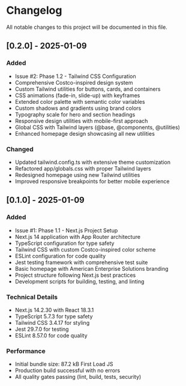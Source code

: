 # Changelog

All notable changes to this project will be documented in this file.

## [0.2.0] - 2025-01-09

### Added
- Issue #2: Phase 1.2 - Tailwind CSS Configuration
- Comprehensive Costco-inspired design system
- Custom Tailwind utilities for buttons, cards, and containers
- CSS animations (fade-in, slide-up) with keyframes
- Extended color palette with semantic color variables
- Custom shadows and gradients using brand colors
- Typography scale for hero and section headings
- Responsive design utilities with mobile-first approach
- Global CSS with Tailwind layers (@base, @components, @utilities)
- Enhanced homepage design showcasing all new utilities

### Changed
- Updated tailwind.config.ts with extensive theme customization
- Refactored app/globals.css with proper Tailwind layers
- Redesigned homepage using new Tailwind utilities
- Improved responsive breakpoints for better mobile experience

## [0.1.0] - 2025-01-09

### Added
- Issue #1: Phase 1.1 - Next.js Project Setup
- Next.js 14 application with App Router architecture
- TypeScript configuration for type safety
- Tailwind CSS with custom Costco-inspired color scheme
- ESLint configuration for code quality
- Jest testing framework with comprehensive test suite
- Basic homepage with American Enterprise Solutions branding
- Project structure following Next.js best practices
- Development scripts for building, testing, and linting

### Technical Details
- Next.js 14.2.30 with React 18.3.1
- TypeScript 5.7.3 for type safety
- Tailwind CSS 3.4.17 for styling
- Jest 29.7.0 for testing
- ESLint 8.57.0 for code quality

### Performance
- Initial bundle size: 87.2 kB First Load JS
- Production build successful with no errors
- All quality gates passing (lint, build, tests, security)